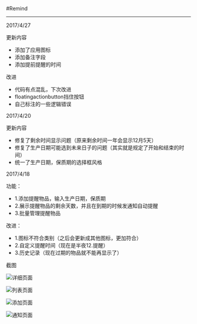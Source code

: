 #Remind
***

2017/4/27

更新内容

* 添加了应用图标
* 添加备注字段
* 添加提前提醒的时间

改进

* 代码有点混乱，下次改进
* floatingactionbutton挡住按钮
* 自己标注的一些逻辑错误

2017/4/20

更新内容

* 修复了剩余时间显示问题（原来剩余时间一年会显示12月5天）
* 修复了生产日期可能选到未来日子的问题（其实就是规定了开始和结束的时间）
* 统一了生产日期，保质期的选择框风格

2017/4/18

功能：

* 1.添加提醒物品，输入生产日期，保质期
* 2.展示提醒物品的剩余天数，并且在到期的时候发通知自动提醒
* 3.批量管理提醒物品

改进：

* 1.图标不符合类别（之后会更新成其他图标，更加符合）
* 2.自定义提醒时间（现在是半夜12.提醒）
* 3.历史记录（现在过期的物品就不能再显示了）

截图

![详细页面](screenshot/detail.jpg)

![列表页面](screenshot/show.jpg)

![添加页面](screenshot/add.jpg)

![通知页面](screenshot/notification.jpg)